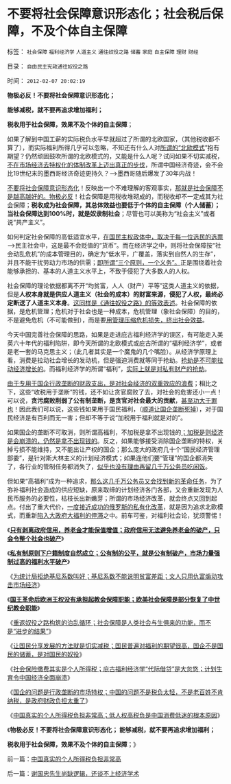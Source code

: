 # 不要将社会保障意识形态化；社会税后保障，不及个体自主保障

标签： `社会保障` `福利经济学` `人道主义` `通往奴役之路` `储蓄` `家庭` `自主保障` `理财` `财经` 

目录： `自由民主宪政通往奴役之路`

时间： `2012-02-07 20:02:19`

**物极必反！不要将社会保障意识形态化；**

**能够减税，就不要再追求增加福利；**

**税收用于社会保障，效果不及个体的自主保障**；

如果了解到中国工薪的实际税负水平早就超过了所谓的北欧国家，（其他税收都不算了），而实际福利所得几乎可以忽略，不知还有什么人对[所谓的“北欧模式](../../../2011/6/27/北欧模式的神话并不复杂.md)”抱有期望？仍然顽固鼓吹所谓的北欧模式的，又能是什么人呢？试问如果不切实减税，[不在市场经济去特权化的体制改革上迈出真正的步伐](http://blog.sina.com.cn/s/blog_59e5edb60100ro6i.html)，所谓中国经济奇迹，会不会比19世纪末的墨西哥经济奇迹更持久？——>墨西哥随后爆发了30年内战！

[不要将社会保障意识形态化](../../../2009/11/18/绝对的真理之大尾巴狼定律.md)！反映出一个不难理解的客观事实，[那就是社会保障不是越高越好的。物极必反](../../../2011/3/1/物极必反规律和辩证法.md)！社会保障是用税收堆砌成的，而税收却不一定成其为社会保障；**税收成为社会保障，其总体效益也要低于个体的自主保障（个人储蓄）；当社会保障达到100%时，就是奴隶制社会**；尽管也可以美称为“社会主义”或者说“共产主义”。

如何判定社会保障的高低适宜水平，[在国民主权政体中，取决于每一位选民的选票](../../../2009/10/30/资本主义和公民主义，和社会特权.md)——>民主社会中，这是最不会贬值的“货币”。而在经济学之中，则将社会保障按“社会动乱危机”的成本管理目的，确定为“低水平，广覆盖，落实到自然人的生存”，并且不能干扰劳动力市场的供需；[即所谓“三个原则，一个义务”。](../../../2009/2/26/社会保障有三个原则一种义务.md)正是围绕着社会能够承担的、基本的人道主义水平上，不致于侵犯了大多数人的人权。

社会保障的理论依据都离不开“均贫富，人人（财产）平等”这类人道主义的依据，但是**人权本身就是供应人道主义（社会的成本）的财富来源，侵犯了人权，最终必定断送了人道主义本身**。[这同样是《通往奴役之路》的等效表述](../../../2009/10/29/人道不是人权；人道主义和低人权社会的关系.md)。社会保障的依据，是危机管理；危机对于社会也是一种成本，危机管理（象社会保障）的目的，不是避免危机（不可能做到），而是要[用管理压缩危机损失，挤出社会效益](../../../2008/11/21/两种保障救危机——中国经济发展的含义.md)。

今天中国完善社会保障的思路，如果是走进庇古福利经济学的误区，有可能走入美英六十年代的福利陷阱，即今天所谓的北欧模式或庇古所谓的“福利经济学”，或者是老一套的马克思主义；（此几者其实是一个魔鬼的几个嘴脸）。从经济学原理上看，消费是拉动社会增长的发动机，但是强迫消费就等同于抢劫。[抢劫是不可能拉动经济增长的](../../../2009/10/19/为什么抢劫不能创造社会效益.md)。而福利经济学的所谓“福利”，[实际上就是对私有财产的抢劫](../../../2009/10/19/为什么抢劫不能创造社会效益.md)。

[由于专用于国企行政垄断的财政支出，是对社会经济的双重效应的浪费](../../../2009/7/13/为什么减少行政成本就是增强国力.md)；相比之下，这些“收税用于垄断”的钱，还不如让贪官腐败了去，对社会的危害还小一点！可以说，**贪污腐败削弱了公有制垄断，是贪官对社会最大的贡献**，[甚至功大于罪也](../../../2010/3/1/讲民主的反腐败，从何说起？.md)！因此我们可以说，这些钱如果用于国民福利，（[顺道让国企垄断死掉](../../../2011/2/11/国企卖国非情愿，不得不卖国！.md)），对于国民经济是有百利而无一害；但却不等于说“加税用于福利就是对的”。

如果国企的垄断不可取消，则所谓高福利，不加税是拿不出现钱的[；加税是则经济是会崩溃的，仍然是拿不出现钱的](../../../2007/10/27/让利于民，增厚国民福祉，更利税基培养.md)。反之，如果能够接受消除国企垄断的特权，关掉亏损不能维持，又不能出让产权的国企；那么庞大的政府几十个“国民经济管理部委”，是针对斯大林主义的计划经济模式；如果连他们要“管理”的国企都消失了，各行业的管制任务都消失了，[似乎也没有理由再留几千万公务员吃闲饭](../../../2010/12/6/不看好工资制度改革；.md)。

但如果“高福利”成为一种追求，[那么这几千万公务员又会找到新的革命任务](../../../2009/7/14/为人民服务体现的正是人权普世的价值观.md)，为了弥补福利社会造成的供应短缺，原来取缔的计划经济各门各部，又会重新发现为人民币服务的必要性，枯枝长出新嫩芽；所谓的市场经济改革，就会终点又回到起点。付出了重大代价，[一度接近成功的俄罗斯的私有化改革](../../../2008/12/18/俄罗斯休克疗法可能被妖魔化了.md)，就是因为追求北欧模式，而重新[陷入大政府大福利的停滞](../../../2011/6/27/不成功的北欧模式的神话背景.md)之中。前车可鉴，对福利社会论，犹须警惕！

《[**只有剥离政府信用，养老金才能保值增值；政府信用无法避免养老金的破产，只会令整个社会也破产**](../../../2012/2/1/只有剥离政府信用，养老金才能保值增值.md)》

《[**私有制原则下户籍制度自然成立；公有制的公平，就是公有制破产，市场力量强制过高的福利水平破产**](../../../2012/2/3/公有制的公平就是破产,私有制原则下的户籍制度.md)》

《[为统计局拒绝基尼系数叫好；基尼系数不能说明贫富差距；文人只用仇富煽动攻击市场经济](../../../2012/2/2/为统计局拒绝基尼系数叫好；权威数字越少越好！.md)》

《[**国王革命后欧洲王权没有承担起教会保障职能；欧美社会保障是部分恢复了中世纪教会职能**](../../../2012/2/5/欧洲经济发展了，欧洲公众却怀念中世纪了.md)》

《[重返奴役之路构筑的治乱循环；社会保障是人类社会与生俱来的功能，而不是“进步的结果”](../../../2012/2/5/社会保障是人类社会与生俱来的功能，并非社会进步的结果.md)》

《[让国民分享发展的方法就是切实减税；国民普遍对福利的期望很高，国企不是国民的储蓄，是对国民的奴役](../../../2012/2/5/国民普遍对福利的期望很高,国企不是国民的储蓄.md)》

《[社会保险缴费其实是个人所得税；庇古福利经济学“代际借贷”是大忽悠；计划生育令中国经济全面崩溃](../../../2012/2/5/社会保险缴费就是个人所得税，福利经济学是大忽悠.md)》

《[国企的问题是行政垄断的市场特权；中国的问题不是税负太轻，不是老百姓不肯纳税，是政府财政负担太重了](../../../2012/2/6/不是税负太轻，更不是老百姓不肯纳税.md)》

《[中国真实的个人所得税负担非常高；低人权高税负是中国消费低迷的根本原因](../../../2012/2/7/中国真实的个人所得税负担非常高.md)》

《**物极必反！不要将社会保障意识形态化； 能够减税，就不要再追求增加福利；**

**税收用于社会保障，效果不及个体的自主保障**；》



前一篇：[中国真实的个人所得税负担非常高](../../../2012/2/7/中国真实的个人所得税负担非常高.md)

后一篇：[谢国忠先生尚缺逻辑，还谈不上经济学术](../../../2012/2/7/谢国忠先生尚缺逻辑，还谈不上经济学术.md)
